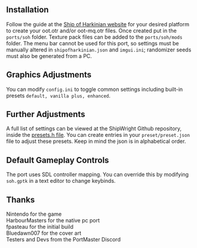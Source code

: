 ## Installation
Follow the guide at the [Ship of Harkinian website](https://www.shipofharkinian.com/setup-guide) for your desired platform to create your oot.otr and/or oot-mq.otr files. Once created put in the `ports/soh` folder. Texture pack files can be added to the `ports/soh/mods` folder. The menu bar cannot be used
for this port, so settings must be manually altered in `shipofharkinian.json` and `imgui.ini`; randomizer seeds must also be generated from a PC.

## Graphics Adjustments
You can modify `config.ini` to toggle common settings including built-in presets `default, vanilla plus, enhanced`.

## Further Adjustments
A full list of settings can be viewed at the ShipWright Github repository, inside the [presets.h file](https://github.com/HarbourMasters/Shipwright/blob/fd7dfd8b6f557909c84b88e35df37bc27673fa1e/soh/soh/Enhancements/presets.h). You can create entries in your `preset/preset.json` file to adjust these presets. Keep in mind the json is in alphabetical order.

## Default Gameplay Controls
The port uses SDL controller mapping. You can override this by modifying `soh.gptk` in a text editor to change keybinds.

## Thanks
Nintendo for the game  
HarbourMasters for the native pc port  
fpasteau for the initial build  
Bluedawn007 for the cover art  
Testers and Devs from the PortMaster Discord  




